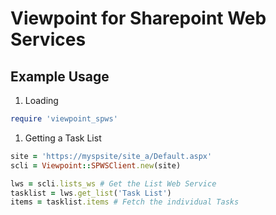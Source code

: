 Viewpoint for Sharepoint Web Services
================================


## Example Usage

1. Loading
```ruby
require 'viewpoint_spws'
```
1. Getting a Task List
```ruby
site = 'https://myspsite/site_a/Default.aspx'
scli = Viewpoint::SPWSClient.new(site)

lws = scli.lists_ws # Get the List Web Service
tasklist = lws.get_list('Task List')
items = tasklist.items # Fetch the individual Tasks
```
